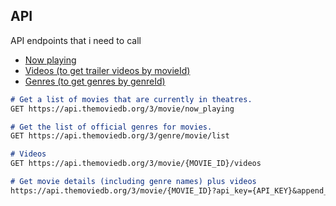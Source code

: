 API
---

API endpoints that i need to call

- [Now playing](https://developer.themoviedb.org/reference/movie-now-playing-list)
- [Videos (to get trailer videos by movieId)](https://developer.themoviedb.org/reference/movie-videos)
- [Genres (to get genres by genreId)](https://developer.themoviedb.org/reference/genre-movie-list)

```md
# Get a list of movies that are currently in theatres.
GET https://api.themoviedb.org/3/movie/now_playing

# Get the list of official genres for movies.
GET https://api.themoviedb.org/3/genre/movie/list

# Videos
GET https://api.themoviedb.org/3/movie/{MOVIE_ID}/videos

# Get movie details (including genre names) plus videos
https://api.themoviedb.org/3/movie/{MOVIE_ID}?api_key={API_KEY}&append_to_response=videos
```

